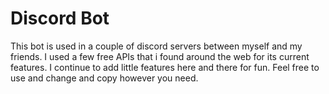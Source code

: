 # Discord Bot
 
This bot is used in a couple of discord servers between myself and my friends. I used a few free APIs that i found around the web for its current features. I continue to add little features here and there for fun. Feel free to use and change and copy however you need.
